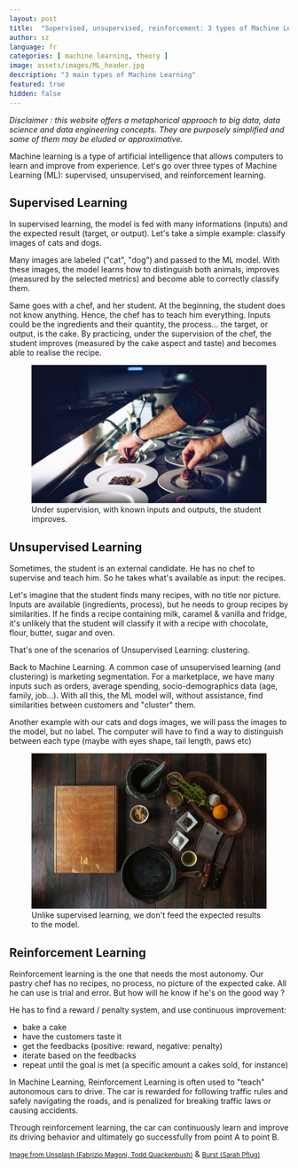 ```yaml
---
layout: post
title:  "Supervised, unsupervised, reinforcement: 3 types of Machine Learning"
author: sz
language: fr
categories: [ machine learning, theory ]
image: assets/images/ML_header.jpg
description: "3 main types of Machine Learning"
featured: true
hidden: false
---
```


<div class="disclaimer"><i>Disclaimer : this website offers a metaphorical approach to big data, data science and data engineering concepts. They are purposely simplified and some of them may be eluded or approximative.</i></div>

Machine learning is a type of artificial intelligence that allows computers to learn and improve from experience. Let's go over three types of Machine Learning (ML): supervised, unsupervised, and reinforcement learning.

## Supervised Learning

In supervised learning, the model is fed with many informations (inputs) and the expected result (target, or output). Let's take a simple example: classify images of cats and dogs.

Many images are labeled ("cat", "dog") and passed to the ML model. With these images, the model learns how to distinguish both animals, improves (measured by the selected metrics) and become able to correctly classify them.

Same goes with a chef, and her student. At the beginning, the student does not know anything. Hence, the chef has to teach him everything. Inputs could be the ingredients and their quantity, the process... the target, or output, is the cake. By practicing, under the supervision of the chef, the student improves (measured by the cake aspect and taste) and becomes able to realise the recipe.

<figure>
    <img src="assets/images/ML_supervised.jpg" alt="Under supervision, with known inputs and outputs, the student improves"/>
    <figcaption>Under supervision, with known inputs and outputs, the student improves.</figcaption>
</figure>

## Unsupervised Learning

Sometimes, the student is an external candidate. He has no chef to supervise and teach him. So he takes what's available as input: the recipes.

Let's imagine that the student finds many recipes, with no title nor picture. Inputs are available (ingredients, process), but he needs to group recipes by similarities. If he finds a recipe containing milk, caramel & vanilla and fridge, it's unlikely that the student will classify it with a recipe with chocolate, flour, butter, sugar and oven.

That's one of the scenarios of Unsupervised Learning: clustering.

Back to Machine Learning. A common case of unsupervised learning (and clustering) is marketing segmentation. For a marketplace, we have many inputs such as orders, average spending, socio-demographics data (age, family, job...). With all this, the ML model will, without assistance, find similarities between customers and "cluster" them.

Another example with our cats and dogs images, we will pass the images to the model, but no label. The computer will have to find a way to distinguish between each type (maybe with eyes shape, tail length, paws etc)


<figure>
    <img src="assets/images/ML_unsupervised.jpg" alt="Unsupervised learning does not provide output"/>
    <figcaption>Unlike supervised learning, we don't feed the expected results to the model.</figcaption>
</figure>

## Reinforcement Learning

Reinforcement learning is the one that needs the most autonomy. Our pastry chef has no recipes, no process, no picture of the expected cake. All he can use is trial and error. But how will he know if he's on the good way ?

He has to find a reward / penalty system, and use continuous improvement:
- bake a cake
- have the customers taste it
- get the feedbacks (positive: reward, negative: penalty)
- iterate based on the feedbacks
- repeat until the goal is met (a specific amount a cakes sold, for instance)

In Machine Learning, Reinforcement Learning is often used to "teach" autonomous cars to drive.
The car is rewarded for following traffic rules and safely navigating the roads, and is penalized for breaking traffic laws or causing accidents.

Through reinforcement learning, the car can continuously learn and improve its driving behavior and ultimately go successfully from point A to point B.

<p><a href="https://unsplash.com" target="blank_"><small>Image from Unsplash (Fabrizio Magoni, Todd Quackenbush)</small></a> & <a href="https://burst.shopify.com/" target="blank_"><small> Burst (Sarah Pflug)</small></a></p>
